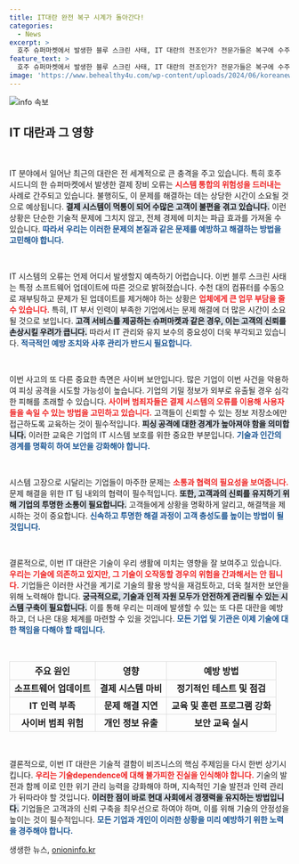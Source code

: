 ```yaml
---
title: IT대란 완전 복구 시계가 돌아간다!
categories:
  - News
excerpt: >
  호주 슈퍼마켓에서 발생한 블루 스크린 사태, IT 대란의 전조인가? 전문가들은 복구에 수주가 걸릴 수 있다고 경고하며, 피싱 사기의 위험도 증가할 방침이에요. 과잉 집중화의 위기, 당신은 준비되었나요?
feature_text: >
  호주 슈퍼마켓에서 발생한 블루 스크린 사태, IT 대란의 전조인가? 전문가들은 복구에 수주가 걸릴 수 있다고 경고하며, 피싱 사기의 위험도 증가할 방침이에요. 과잉 집중화의 위기, 당신은 준비되었나요?
image: 'https://www.behealthy4u.com/wp-content/uploads/2024/06/koreanews.jpg'
---
```


<p><img src="https://www.behealthy4u.com/wp-content/uploads/2024/06/koreanews.jpg" alt="info 속보" /></p>

<h2 data-ke-size="size26">IT 대란과 그 영향</h2>

<p data-ke-size="size16">&nbsp;</p>

<p>IT 분야에서 일어난 최근의 대란은 전 세계적으로 큰 충격을 주고 있습니다. 특히 호주 시드니의 한 슈퍼마켓에서 발생한 결제 장비 오류는 <b><span style="color: #ee2323;">시스템 통합의 위험성을 드러내는</span></b> 사례로 간주되고 있습니다. 불행히도, 이 문제를 해결하는 데는 상당한 시간이 소요될 것으로 예상됩니다. <b><span style="background-color: #21538527;">결제 시스템이 먹통이 되어 수많은 고객이 불편을 겪고 있습니다.</span></b> 이런 상황은 단순한 기술적 문제에 그치지 않고, 전체 경제에 미치는 파급 효과를 가져올 수 있습니다. <b><span style="color: #1a5490;">따라서 우리는 이러한 문제의 본질과 같은 문제를 예방하고 해결하는 방법을 고민해야 합니다.</span></b></p>

<p data-ke-size="size16">&nbsp;</p>

<p>IT 시스템의 오류는 언제 어디서 발생할지 예측하기 어렵습니다. 이번 블루 스크린 사태는 특정 소프트웨어 업데이트에 따른 것으로 밝혀졌습니다. 수천 대의 컴퓨터를 수동으로 재부팅하고 문제가 된 업데이트를 제거해야 하는 상황은 <b><span style="color: #ee2323;">업체에게 큰 업무 부담을 줄 수 있습니다.</span></b> 특히, IT 부서 인력이 부족한 기업에서는 문제 해결에 더 많은 시간이 소요될 것으로 보입니다. <b><span style="background-color: #21538527;">고객 서비스를 제공하는 슈퍼마켓과 같은 경우, 이는 고객의 신뢰를 손상시킬 우려가 큽니다.</span></b> 따라서 IT 관리와 유지 보수의 중요성이 더욱 부각되고 있습니다. <b><span style="color: #1a5490;">적극적인 예방 조치와 사후 관리가 반드시 필요합니다.</span></b></p>

<p data-ke-size="size16">&nbsp;</p>

<p>이번 사고의 또 다른 중요한 측면은 사이버 보안입니다. 많은 기업이 이번 사건을 악용하여 피싱 공격을 시도할 가능성이 높습니다. 기업의 기밀 정보가 외부로 유출될 경우 심각한 피해를 초래할 수 있습니다. <b><span style="color: #ee2323;">사이버 범죄자들은 결제 시스템의 오류를 이용해 사용자들을 속일 수 있는 방법을 고민하고 있습니다.</span></b> 고객들이 신뢰할 수 있는 정보 저장소에만 접근하도록 교육하는 것이 필수적입니다. <b><span style="background-color: #21538527;">피싱 공격에 대한 경계가 높아져야 함을 의미합니다.</span></b> 이러한 교육은 기업의 IT 시스템 보호를 위한 중요한 부분입니다. <b><span style="color: #1a5490;">기술과 인간의 경계를 명확히 하여 보안을 강화해야 합니다.</span></b></p>

<p data-ke-size="size16">&nbsp;</p>

<p>시스템 고장으로 시달리는 기업들이 마주한 문제는 <b><span style="color: #ee2323;">소통과 협력의 필요성을 보여줍니다.</span></b> 문제 해결을 위한 IT 팀 내외의 협력이 필수적입니다. <b><span style="background-color: #21538527;">또한, 고객과의 신뢰를 유지하기 위해 기업의 투명한 소통이 필요합니다.</span></b> 고객들에게 상황을 명확하게 알리고, 해결책을 제시하는 것이 중요합니다. <b><span style="color: #1a5490;">신속하고 투명한 해결 과정이 고객 충성도를 높이는 방법이 될 것입니다.</span></b></p>

<p data-ke-size="size16">&nbsp;</p>

<p>결론적으로, 이번 IT 대란은 기술이 우리 생활에 미치는 영향을 잘 보여주고 있습니다. <b><span style="color: #ee2323;">우리는 기술에 의존하고 있지만, 그 기술이 오작동할 경우의 위험을 간과해서는 안 됩니다.</span></b> 기업들은 이러한 사건을 계기로 기술의 활용 방식을 재검토하고, 더욱 철저한 보안을 위해 노력해야 합니다. <b><span style="background-color: #21538527;">궁극적으로, 기술과 인적 자원 모두가 안전하게 관리될 수 있는 시스템 구축이 필요합니다.</span></b> 이를 통해 우리는 미래에 발생할 수 있는 또 다른 대란을 예방하고, 더 나은 대응 체계를 마련할 수 있을 것입니다. <b><span style="color: #1a5490;">모든 기업 및 기관은 이제 기술에 대한 책임을 다해야 할 때입니다.</span></b></p>

<p data-ke-size="size16">&nbsp;</p>

<table style="width:100%; border-collapse: collapse;">
  <tr>
    <th style="border: 1px solid #ddd; text-align: center; height: 30px;"><b>주요 원인</b></th>
    <th style="border: 1px solid #ddd; text-align: center; height: 30px;"><b>영향</b></th>
    <th style="border: 1px solid #ddd; text-align: center; height: 30px;"><b>예방 방법</b></th>
  </tr>
  <tr>
    <td style="border: 1px solid #ddd; text-align: center; height: 30px;"><b>소프트웨어 업데이트</b></td>
    <td style="border: 1px solid #ddd; text-align: center; height: 30px;"><b>결제 시스템 마비</b></td>
    <td style="border: 1px solid #ddd; text-align: center; height: 30px;"><b>정기적인 테스트 및 점검</b></td>
  </tr>
  <tr>
    <td style="border: 1px solid #ddd; text-align: center; height: 30px;"><b>IT 인력 부족</b></td>
    <td style="border: 1px solid #ddd; text-align: center; height: 30px;"><b>문제 해결 지연</b></td>
    <td style="border: 1px solid #ddd; text-align: center; height: 30px;"><b>교육 및 훈련 프로그램 강화</b></td>
  </tr>
  <tr>
    <td style="border: 1px solid #ddd; text-align: center; height: 30px;"><b>사이버 범죄 위험</b></td>
    <td style="border: 1px solid #ddd; text-align: center; height: 30px;"><b>개인 정보 유출</b></td>
    <td style="border: 1px solid #ddd; text-align: center; height: 30px;"><b>보안 교육 실시</b></td>
  </tr>
</table>

<p data-ke-size="size16">&nbsp;</p>

<p>결론적으로, 이번 IT 대란은 기술적 결함이 비즈니스의 핵심 주제임을 다시 한번 상기시킵니다. <b><span style="color: #ee2323;">우리는 기술dependence에 대해 불가피한 진실을 인식해야 합니다.</span></b> 기술의 발전과 함께 이로 인한 위기 관리 능력을 강화해야 하며, 지속적인 기술 발전과 인력 관리가 뒤따라야 할 것입니다. <b><span style="background-color: #21538527;">이러한 점이 바로 현대 사회에서 경쟁력을 유지하는 방법입니다.</span></b> 기업들은 고객과의 신뢰 구축을 최우선으로 하여야 하며, 이를 위해 기술의 안정성을 높이는 것이 필수적입니다. <b><span style="color: #1a5490;">모든 기업과 개인이 이러한 상황을 미리 예방하기 위한 노력을 경주해야 합니다.</span></b></p>
생생한 뉴스, <a href="https://onioninfo.kr" rel="dofollow">onioninfo.kr</a>


